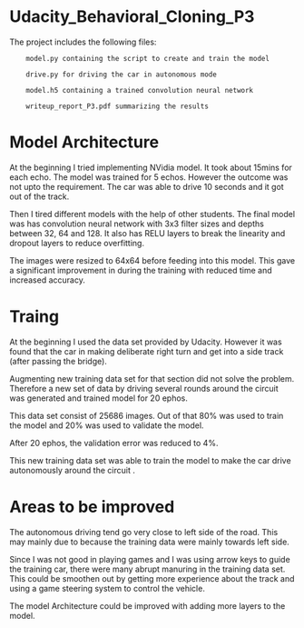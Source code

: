 # Udacity_Behavioral_Cloning_P3

The project includes the following files:

		model.py containing the script to create and train the model
		
		drive.py for driving the car in autonomous mode
		
		model.h5 containing a trained convolution neural network
		
		writeup_report_P3.pdf summarizing the results
		
		
# Model Architecture 

At the beginning I tried implementing NVidia model. It took about 15mins for each echo. The model was trained for 5 echos. However the outcome was not upto the requirement. The car was able to drive 10 seconds and it got out of the track.


Then I tired different models with the help of other students. The final model was has convolution neural network with 3x3 filter sizes and depths between 32, 64 and 128. It also has RELU layers to break the linearity and dropout layers to reduce overfitting.


The images were resized to 64x64 before feeding into this model. This gave a significant improvement in during the training with reduced time and increased accuracy.



# Traing

At the beginning I used the data set provided by Udacity. However it was found that the car in making deliberate right  turn and get into a side track (after passing the bridge).

Augmenting new training data set for that section did not solve the problem. Therefore a new set of data by driving several rounds around the circuit was generated and trained model for 20 ephos.  

This data set consist of 25686 images. Out of that 80% was used to train the model and 20% was used to validate the model.

After 20 ephos, the validation error was reduced to 4%.

This new training data set was able to train the model to make the car drive autonomously around the circuit .


# Areas to be improved

The autonomous driving tend go very close to left side of the road. This may mainly due to because the training data were mainly towards left side.

Since I was not good in playing games and I was using arrow keys to guide the training car, there were many abrupt manuring in the training data set. This could be smoothen out by getting more experience about the track and using a game steering system to control the vehicle.

The model Architecture could be improved with adding more layers to the model.
